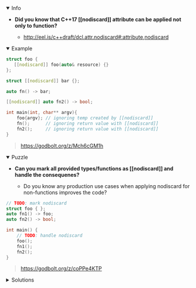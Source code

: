 <details open><summary>Info</summary><p>

* **Did you know that C++17 [[nodiscard]] attribute can be applied not only to function?**

  * http://eel.is/c++draft/dcl.attr.nodiscard#:attribute,nodiscard

</p></details><details open><summary>Example</summary><p>

```cpp
struct foo {
   [[nodiscard]] foo(auto& resource) {}
};

struct [[nodiscard]] bar {};

auto fn() -> bar;

[[nodiscard]] auto fn2() -> bool;

int main(int, char** argv){
    foo{argv}; // ignoring temp created by [[nodiscard]]
    fn();      // ignoring return value with [[nodiscard]]
    fn2();     // ignoring return value with [[nodiscard]]
}
```

> https://godbolt.org/z/Mch6cGM1h

</p></details><details open><summary>Puzzle</summary><p>

* **Can you mark all provided types/functions as [[nodiscard]] and handle the consequenes?**

  * Do you know any production use cases when applying nodiscard for non-functions improves the code?

```cpp
// TODO: mark nodiscard
struct foo { };
auto fn1() -> foo;
auto fn2() -> bool;

int main() {
    // TODO: handle nodiscard
    foo();
    fn1();
    fn2();
}
```

> https://godbolt.org/z/coPPe4KTP

</p></details><details><summary>Solutions</summary><p>
